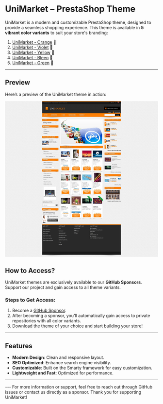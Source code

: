 # UniMarket – PrestaShop Theme

UniMarket is a modern and customizable PrestaShop theme, designed to provide a seamless shopping experience. This theme is available in **5 vibrant color variants** to suit your store's branding:

1. [UniMarket - Orange](https://github.com/phirebase/unimarket_orange) 🍊
2. [UniMarket - Violet](https://github.com/phirebase/unimarket_violet) 🌸
3. [UniMarket - Yellow](https://github.com/phirebase/unimarket_yellow) 🌟
4. [UniMarket - Bleen](https://github.com/phirebase/unimarket_bleen) 🌊
5. [UniMarket - Green](https://github.com/phirebase/unimarket_green) 🌿

---
## Preview
Here’s a preview of the UniMarket theme in action:

![UniMarket Preview](assets/unimarket_orange_final1.jpg)

## How to Access?

UniMarket themes are exclusively available to our **GitHub Sponsors**. Support our project and gain access to all theme variants.

### Steps to Get Access:
1. Become a [GitHub Sponsor](https://github.com/sponsors/phirebase).
2. After becoming a sponsor, you'll automatically gain access to private repositories with all color variants.
3. Download the theme of your choice and start building your store!

---

## Features
- **Modern Design**: Clean and responsive layout.
- **SEO Optimized**: Enhance search engine visibility.
- **Customizable**: Built on the Smarty framework for easy customization.
- **Lightweight and Fast**: Optimized for performance.

---

<!--## Screenshots
![Preview of UniMarket](https://via.placeholder.com/800x400)  
_Example of UniMarket in action. Screenshot or GIF here._--!>

---

For more information or support, feel free to reach out through GitHub issues or contact us directly as a sponsor. Thank you for supporting UniMarket!
